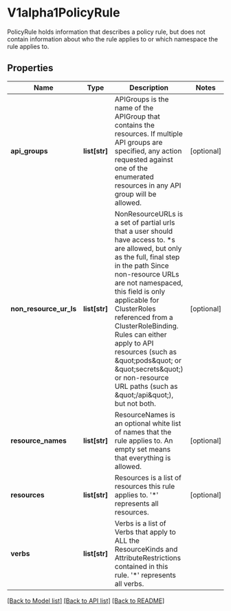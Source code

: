 # V1alpha1PolicyRule

PolicyRule holds information that describes a policy rule, but does not contain information about who the rule applies to or which namespace the rule applies to.
## Properties
Name | Type | Description | Notes
------------ | ------------- | ------------- | -------------
**api_groups** | **list[str]** | APIGroups is the name of the APIGroup that contains the resources.  If multiple API groups are specified, any action requested against one of the enumerated resources in any API group will be allowed. | [optional] 
**non_resource_ur_ls** | **list[str]** | NonResourceURLs is a set of partial urls that a user should have access to.  *s are allowed, but only as the full, final step in the path Since non-resource URLs are not namespaced, this field is only applicable for ClusterRoles referenced from a ClusterRoleBinding. Rules can either apply to API resources (such as \&quot;pods\&quot; or \&quot;secrets\&quot;) or non-resource URL paths (such as \&quot;/api\&quot;),  but not both. | [optional] 
**resource_names** | **list[str]** | ResourceNames is an optional white list of names that the rule applies to.  An empty set means that everything is allowed. | [optional] 
**resources** | **list[str]** | Resources is a list of resources this rule applies to. &#39;*&#39; represents all resources. | [optional] 
**verbs** | **list[str]** | Verbs is a list of Verbs that apply to ALL the ResourceKinds and AttributeRestrictions contained in this rule. &#39;*&#39; represents all verbs. | 

[[Back to Model list]](../README.md#documentation-for-models) [[Back to API list]](../README.md#documentation-for-api-endpoints) [[Back to README]](../README.md)


